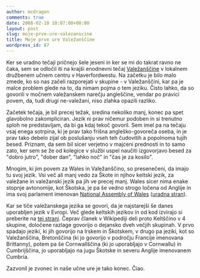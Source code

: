 ```yaml
---
author: mcdragon
comments: true
date: 2008-02-10 10:07:00+00:00
layout: post
slug: moje-prve-ure-valezanscine
title: Moje prve ure Valežanščine
wordpress_id: 87
---
```


Ker se uradno tečaji pričnejo šele jeseni in ker se mi do takrat ravno ne čaka, sem se odločil iti na krajši enodnevni tečaj [Valežanščine](http://en.wikipedia.org/wiki/Welsh_language) v lokalnem družbenem učnem centru v Haverfordwestu.
Na začetku je bilo malo zmede, ko so nas začeli razporejati v skupine - v Valežanščini, kar pa je malce problem glede na to, da nimam pojma o tem jeziku. Čisto lahko, da so govorili v močnem valežanskem narečju angleščine, vendar po pravici povem, da, tudi drugi ne-valežani, niso zlahka opazili razliko.

Začetek tečaja, je bil precej težak, sredina nekoliko manj, konec pa spet glavobolno zakompliciran. Jezik ni prav ničemur podoben in si trenutno sploh ne predstavljam, da bi ga kdaj tekoč govoril. Sem imel pa na tečaju vsaj enega sotrpina, ki je prav tako frišna angleško-govoreča oseba, in je prav tako debelo zijal ob poslušanju vseh teh čudovitih a popolnoma tujih besed. Priznam, da sem bil sicer verjetno v majceni prednosti in to samo zato, ker sem se že od kolegice v službi uspel naučiti izgovorjavo besed za "dobro jutro", "dober dan", "lahko noč" in "čas je za kosilo".

Mnogim, ki jim povem za Wales in Valežanščino, so presenečeni, da imajo tu svoj jezik. Vsi več ali manj vedo za Škote in njihov keltski jezik, za valežane in valežanski jezik pa jih ve precej manj. Wales sicer nima enake stopnje avtonomije, kot Škotska, je pa še vedno strogo ločena od Anglije in ima svoj parlament imenovan [National Assembly of Wales](http://en.wikipedia.org/wiki/National_Assembly_for_Wales) ([uradna stran](http://www.walesassembly.org/)).

Kar se tiče valežanskega jezika se govori, da je najstarejši še danes uporabljen jezik v Evropi. Več glede keltskih jezikov in od kod izvirajo si preberite na [tej strani](http://en.wikipedia.org/wiki/Celtic_languages). Čeprav članek v Wikipediji deli proto Keltščino v 4 skupine, določene razlage govorijo o dejansko dveh večjih skupinah. V prvo spadajo jeziki, ki jih govorijo na Irskem in Škotskem, v drugo pa jeziki, kot so Valežanščina, Bretonščina (ki jo govorijo v področju Francije imenovana Brittanny), potem pa še Cornwallščina (ki jo uporabljajo v Cornwallu) in Cumbrijščina, jo uporabljajo na jugu Škotske in severu Anglije imenovanem Cumbria.

Zazvonil je zvonec in naše učne ure je tako konec. Čiao.

